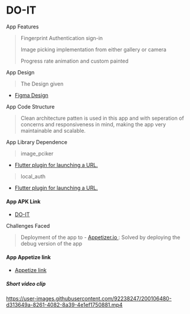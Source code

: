 # DO-IT

App Features

> Fingerprint Authentication sign-in
> 
> Image picking implementation from either gallery or camera
> 
> Progress rate animation and custom painted 
>

App Design

> The Design given

- [Figma Design](https://www.figma.com/file/KPAjq7QeMzgcqZJPhWJk17/Project-management-app-(Test)-(Copy)?type=design&node-id=0-1&mode=design&t=9u1u9mZvrmqbtWFZ-0)



App Code Structure

> Clean architecture patten is used in this app and with seperation of concerns and responsiveness in mind, making the app very maintainable and scalable.

App Library Dependence

> image_pciker

- [Flutter plugin for launching a URL. ](https://pub.dev/packages/url_launcher)

> local_auth

- [Flutter plugin for launching a URL. ](https://pub.dev/packages/url_launcher)


#### App APK Link

- [DO-IT](https://drive.google.com/file/d/1rijHa96TzkP9nVJpWvY6DINNkFrVKe3g/view?usp=drivesdk)

Challenges Faced

> Deployment of the app to - [Appetizer.io ](https://appetize.io/) : Solved by deploying the debug version of the app


#### App Appetize link

- [Appetize link ](https://appetize.io/app/bbcljoefku3xxa63i6dkgb2xku?device=pixel4&osVersion=11.0&scale=75)

##### Short video clip



https://user-images.githubusercontent.com/92238247/200106480-d313649a-8261-4082-8a39-4e1ef1750881.mp4

